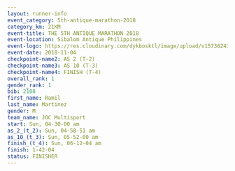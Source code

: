 ```yaml
---
layout: runner-info 
event_category: 5th-antique-marathon-2018 
category_km: 21KM 
event-title: THE 5TH ANTIQUE MARATHON 2018 
event-location: Sibalom Antique Philippines 
event-logo: https://res.cloudinary.com/dykbosktl/image/upload/v1573624328/Logo/5th-Antique-Marathon-2018-Teaser_yficzt.jpg 
event-date: 2018-11-04 
checkpoint-name2: AS 2 (T-2) 
checkpoint-name3: AS 10 (T-3) 
checkpoint-name4: FINISH (T-4) 
overall_rank: 1
gender_rank: 1
bib: 2108
first_name: Ramil
last_name: Martinez
gender: M
team_name: JOC Multisport
start: Sun, 04-30-00 am
as_2_(t_2): Sun, 04-58-51 am
as_10_(t_3): Sun, 05-52-00 am
finish_(t_4): Sun, 06-12-04 am
finish: 1-42-04
status: FINISHER
---
```

